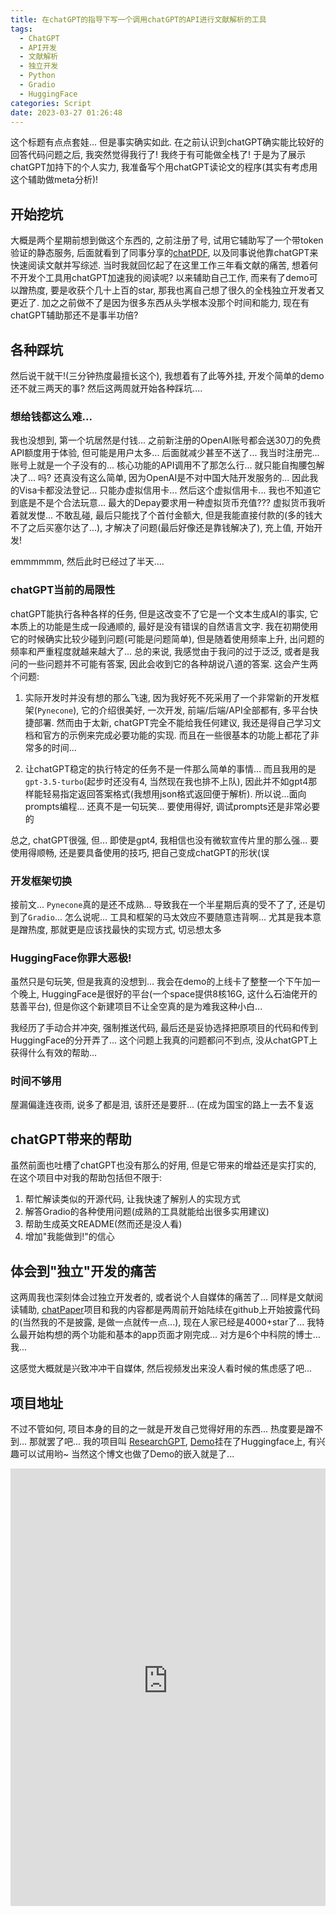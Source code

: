 ```yaml
---
title: 在chatGPT的指导下写一个调用chatGPT的API进行文献解析的工具
tags:
  - ChatGPT
  - API开发
  - 文献解析
  - 独立开发
  - Python
  - Gradio
  - HuggingFace
categories: Script
date: 2023-03-27 01:26:48
---
```



这个标题有点点套娃... 但是事实确实如此. 在之前认识到chatGPT确实能比较好的回答代码问题之后, 我突然觉得我行了! 我终于有可能做全栈了! 于是为了展示chatGPT加持下的个人实力, 我准备写个用chatGPT读论文的程序(其实有考虑用这个辅助做meta分析)!

<!-- 摘要部分 -->
<!-- more -->

## 开始挖坑

大概是两个星期前想到做这个东西的, 之前注册了号, 试用它辅助写了一个带token验证的静态服务, 后面就看到了同事分享的[chatPDF](https://www.chatpdf.com), 以及同事说他靠chatGPT来快速阅读文献并写综述. 当时我就回忆起了在这里工作三年看文献的痛苦, 想着何不开发个工具用chatGPT加速我的阅读呢? 以来辅助自己工作, 而来有了demo可以蹭热度, 要是收获个几十上百的star, 那我也离自己想了很久的全栈独立开发者又更近了. 加之之前做不了是因为很多东西从头学根本没那个时间和能力, 现在有chatGPT辅助那还不是事半功倍?

## 各种踩坑

然后说干就干!(三分钟热度最擅长这个), 我想着有了此等外挂, 开发个简单的demo还不就三两天的事? 然后这两周就开始各种踩坑....

### 想给钱都这么难...

我也没想到, 第一个坑居然是付钱... 之前新注册的OpenAI账号都会送30刀的免费API额度用于体验, 但可能是用户太多... 后面就减少甚至不送了... 我当时注册完... 账号上就是一个子没有的... 核心功能的API调用不了那怎么行... 就只能自掏腰包解决了... 吗? 还真没有这么简单, 因为OpenAI是不对中国大陆开发服务的... 因此我的Visa卡都没法登记... 只能办虚拟信用卡... 然后这个虚拟信用卡... 我也不知道它到底是不是个合法玩意... 最大的Depay要求用一种虚拟货币充值??? 虚拟货币我听着就发憷... 不敢乱碰, 最后只能找了个首付金额大, 但是我能直接付款的(多的钱大不了之后买塞尔达了...), 才解决了问题(最后好像还是靠钱解决了), 充上值, 开始开发!

emmmmmm, 然后此时已经过了半天.... 

### chatGPT当前的局限性

chatGPT能执行各种各样的任务, 但是这改变不了它是一个文本生成AI的事实, 它本质上的功能是生成一段通顺的, 最好是没有错误的自然语言文字. 我在初期使用它的时候确实比较少碰到问题(可能是问题简单), 但是随着使用频率上升, 出问题的频率和严重程度就越来越大了... 总的来说, 我感觉由于我问的过于泛泛, 或者是我问的一些问题并不可能有答案, 因此会收到它的各种胡说八道的答案. 这会产生两个问题:

1. 实际开发时并没有想的那么飞速, 因为我好死不死采用了一个非常新的开发框架(`Pynecone`), 它的介绍很美好, 一次开发, 前端/后端/API全部都有, 多平台快捷部署. 然而由于太新, chatGPT完全不能给我任何建议, 我还是得自己学习文档和官方的示例来完成必要功能的实现. 而且在一些很基本的功能上都花了非常多的时间...

2. 让chatGPT稳定的执行特定的任务不是一件那么简单的事情... 而且我用的是`gpt-3.5-turbo`(起步时还没有4, 当然现在我也排不上队), 因此并不如gpt4那样能轻易指定返回答案格式(我想用json格式返回便于解析). 所以说...面向prompts编程... 还真不是一句玩笑... 要使用得好, 调试prompts还是非常必要的

总之, chatGPT很强, 但... 即使是gpt4, 我相信也没有微软宣传片里的那么强... 要使用得顺畅, 还是要具备使用的技巧, 把自己变成chatGPT的形状(误

### 开发框架切换

接前文... `Pynecone`真的是还不成熟... 导致我在一个半星期后真的受不了了, 还是切到了`Gradio`... 怎么说呢... 工具和框架的马太效应不要随意违背啊... 尤其是我本意是蹭热度, 那就更是应该找最快的实现方式, 切忌想太多

### HuggingFace你罪大恶极!

虽然只是句玩笑, 但是我真的没想到... 我会在demo的上线卡了整整一个下午加一个晚上, HuggingFace是很好的平台(一个space提供8核16G, 这什么石油佬开的慈善平台), 但是你这个新建项目不让全空真的是为难我这种小白...

我经历了手动合并冲突, 强制推送代码, 最后还是妥协选择把原项目的代码和传到HuggingFace的分开弄了... 这个问题上我真的问题都问不到点, 没从chatGPT上获得什么有效的帮助...

### 时间不够用

屋漏偏逢连夜雨, 说多了都是泪, 该肝还是要肝... (在成为国宝的路上一去不复返

## chatGPT带来的帮助

虽然前面也吐槽了chatGPT也没有那么的好用, 但是它带来的增益还是实打实的, 在这个项目中对我的帮助包括但不限于:

1. 帮忙解读类似的开源代码, 让我快速了解别人的实现方式
2. 解答Gradio的各种使用问题(成熟的工具就能给出很多实用建议)
3. 帮助生成英文README(然而还是没人看)
4. 增加"我能做到!"的信心

## 体会到"独立"开发的痛苦

这两周我也深刻体会过独立开发者的, 或者说个人自媒体的痛苦了... 同样是文献阅读辅助, [chatPaper](https://github.com/kaixindelele/ChatPaper)项目和我的内容都是两周前开始陆续在github上开始披露代码的(当然我的不是披露, 是做一点就传一点...), 现在人家已经是4000+star了... 我特么最开始构想的两个功能和基本的app页面才刚完成... 对方是6个中科院的博士... 我...

这感觉大概就是兴致冲冲干自媒体, 然后视频发出来没人看时候的焦虑感了吧...

## 项目地址

不过不管如何, 项目本身的目的之一就是开发自己觉得好用的东西... 热度要是蹭不到... 那就罢了吧... 我的项目叫 [ResearchGPT](https://github.com/SilenWang/ReviewGPT), [Demo](https://huggingface.co/spaces/SilenWang/ReviewGPT)挂在了Huggingface上, 有兴趣可以试用哟~ 当然这个博文也做了Demo的嵌入就是了...

<div style="display:flex;justify-content:center;align-items:center;overflow:scroll">
   <iframe
      	src="https://silenwang-reviewgpt.hf.space"
      	frameborder="0"
      	width="850"
      	height="700"
   ></iframe>
</div>
